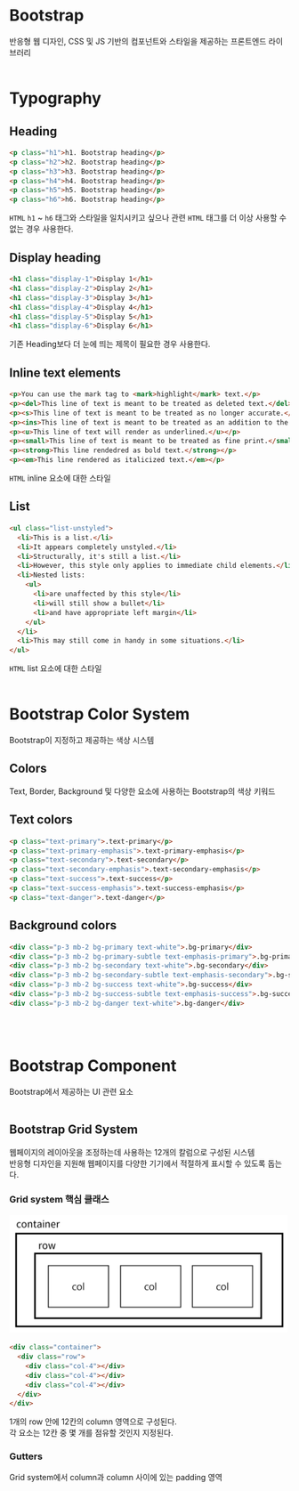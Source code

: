# Bootstrap
반응형 웹 디자인, CSS 및 JS 기반의 컴포넌트와 스타일을 제공하는 프론트엔드 라이브러리
<br><br>

# Typography
## Heading
```html
<p class="h1">h1. Bootstrap heading</p>
<p class="h2">h2. Bootstrap heading</p>
<p class="h3">h3. Bootstrap heading</p>
<p class="h4">h4. Bootstrap heading</p>
<p class="h5">h5. Bootstrap heading</p>
<p class="h6">h6. Bootstrap heading</p>
```
`HTML` $\texttt{h1}$ ~ $\texttt{h6}$ 태그와 스타일을 일치시키고 싶으나 관련 `HTML` 태그를 더 이상 사용할 수 없는 경우 사용한다.

## Display heading
```html
<h1 class="display-1">Display 1</h1>
<h1 class="display-2">Display 2</h1>
<h1 class="display-3">Display 3</h1>
<h1 class="display-4">Display 4</h1>
<h1 class="display-5">Display 5</h1>
<h1 class="display-6">Display 6</h1>
```
기존 Heading보다 더 눈에 띄는 제목이 필요한 경우 사용한다.

## Inline text elements
```html
<p>You can use the mark tag to <mark>highlight</mark> text.</p>
<p><del>This line of text is meant to be treated as deleted text.</del></p>
<p><s>This line of text is meant to be treated as no longer accurate.</s></p>
<p><ins>This line of text is meant to be treated as an addition to the document.</ins></p>
<p><u>This line of text will render as underlined.</u></p>
<p><small>This line of text is meant to be treated as fine print.</small></p>
<p><strong>This line rendedred as bold text.</strong></p>
<p><em>This line rendered as italicized text.</em></p>
```
`HTML` inline 요소에 대한 스타일

## List
```html
<ul class="list-unstyled">
  <li>This is a list.</li>
  <li>It appears completely unstyled.</li>
  <li>Structurally, it's still a list.</li>
  <li>However, this style only applies to immediate child elements.</li>
  <li>Nested lists:
    <ul>
      <li>are unaffected by this style</li>
      <li>will still show a bullet</li>
      <li>and have appropriate left margin</li>
    </ul>
  </li>
  <li>This may still come in handy in some situations.</li>
</ul>
```
`HTML` list 요소에 대한 스타일
<br><br>

# Bootstrap Color System
Bootstrap이 지정하고 제공하는 색상 시스템

## Colors
Text, Border, Background 및 다양한 요소에 사용하는 Bootstrap의 색상 키워드

## Text colors
```html
<p class="text-primary">.text-primary</p>
<p class="text-primary-emphasis">.text-primary-emphasis</p>
<p class="text-secondary">.text-secondary</p>
<p class="text-secondary-emphasis">.text-secondary-emphasis</p>
<p class="text-success">.text-success</p>
<p class="text-success-emphasis">.text-success-emphasis</p>
<p class="text-danger">.text-danger</p>
```

## Background colors
```html
<div class="p-3 mb-2 bg-primary text-white">.bg-primary</div>
<div class="p-3 mb-2 bg-primary-subtle text-emphasis-primary">.bg-primary-subtle</div>
<div class="p-3 mb-2 bg-secondary text-white">.bg-secondary</div>
<div class="p-3 mb-2 bg-secondary-subtle text-emphasis-secondary">.bg-secondary-subtle</div>
<div class="p-3 mb-2 bg-success text-white">.bg-success</div>
<div class="p-3 mb-2 bg-success-subtle text-emphasis-success">.bg-success-subtle</div>
<div class="p-3 mb-2 bg-danger text-white">.bg-danger</div>
```
<br><br>

# Bootstrap Component
Bootstrap에서 제공하는 UI 관련 요소
<br><br>

## Bootstrap Grid System
웹페이지의 레이아웃을 조정하는데 사용하는 12개의 칼럼으로 구성된 시스템<br>
반응형 디자인을 지원해 웹페이지를 다양한 기기에서 적절하게 표시할 수 있도록 돕는다.

### Grid system 핵심 클래스
<img src="image/grid_class.png" width="500">

```html
<div class="container">
  <div class="row">
    <div class="col-4"></div>
    <div class="col-4"></div>
    <div class="col-4"></div>
  </div>
</div>
```
1개의 row 안에 12칸의 column 영역으로 구성된다.<br>
각 요소는 12칸 중 몇 개를 점유할 것인지 지정된다.

### Gutters
Grid system에서 column과 column 사이에 있는 padding 영역